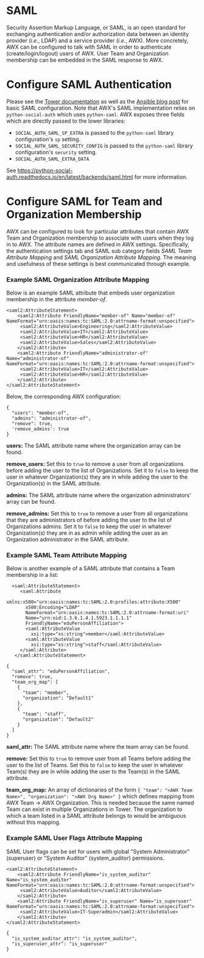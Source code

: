 # SAML
Security Assertion Markup Language, or SAML, is an open standard for exchanging authentication and/or authorization data between an identity provider (*i.e.*, LDAP) and a service provider (*i.e.*, AWX). More concretely, AWX can be configured to talk with SAML in order to authenticate (create/login/logout) users of AWX. User Team and Organization membership can be embedded in the SAML response to AWX.


# Configure SAML Authentication
Please see the [Tower documentation](https://docs.ansible.com/ansible-tower/latest/html/administration/ent_auth.html#saml-authentication-settings) as well as the [Ansible blog post](https://www.ansible.com/blog/using-saml-with-red-hat-ansible-tower) for basic SAML configuration. Note that AWX's SAML implementation relies on `python-social-auth` which uses `python-saml`. AWX exposes three fields which are directly passed to the lower libraries:
* `SOCIAL_AUTH_SAML_SP_EXTRA` is passed to the `python-saml` library configuration's `sp` setting.  
* `SOCIAL_AUTH_SAML_SECURITY_CONFIG` is passed to the `python-saml` library configuration's `security` setting.
* `SOCIAL_AUTH_SAML_EXTRA_DATA`

See https://python-social-auth.readthedocs.io/en/latest/backends/saml.html for more information.


# Configure SAML for Team and Organization Membership
AWX can be configured to look for particular attributes that contain AWX Team and Organization membership to associate with users when they log in to AWX. The attribute names are defined in AWX settings. Specifically, the authentication settings tab and SAML sub category fields *SAML Team Attribute Mapping* and *SAML Organization Attribute Mapping*. The meaning and usefulness of these settings is best communicated through example.

### Example SAML Organization Attribute Mapping

Below is an example SAML attribute that embeds user organization membership in the attribute *member-of*.
```
<saml2:AttributeStatement>
    <saml2:Attribute FriendlyName="member-of" Name="member-of" NameFormat="urn:oasis:names:tc:SAML:2.0:attrname-format:unspecified">
   	 <saml2:AttributeValue>Engineering</saml2:AttributeValue>
   	 <saml2:AttributeValue>IT</saml2:AttributeValue>
   	 <saml2:AttributeValue>HR</saml2:AttributeValue>
   	 <saml2:AttributeValue>Sales</saml2:AttributeValue>
    </saml2:Attribute>
    <saml2:Attribute FriendlyName="administrator-of" Name="administrator-of" NameFormat="urn:oasis:names:tc:SAML:2.0:attrname-format:unspecified">
   	 <saml2:AttributeValue>IT</saml2:AttributeValue>
   	 <saml2:AttributeValue>HR</saml2:AttributeValue>
    </saml2:Attribute>
</saml2:AttributeStatement>
```
Below, the corresponding AWX configuration:
```
{
  "users": "member-of",
  "admins": "administrator-of",
  "remove": true,
  'remove_admins': true
}
```
**users:** The SAML attribute name where the organization array can be found.

**remove_users:** Set this to `true` to remove a user from all organizations before adding the user to the list of Organizations. Set it to `false` to keep the user in whatever Organization(s) they are in while adding the user to the Organization(s) in the SAML attribute.

**admins:** The SAML attribute name where the organization administrators' array can be found.

**remove_admins:** Set this to `true` to remove a user from all organizations that they are administrators of before adding the user to the list of Organizations admins. Set it to `false` to keep the user in whatever Organization(s) they are in as admin while adding the user as an Organization administrator in the SAML attribute.

### Example SAML Team Attribute Mapping
Below is another example of a SAML attribute that contains a Team membership in a list:
```
  <saml:AttributeStatement>
     <saml:Attribute
       xmlns:x500="urn:oasis:names:tc:SAML:2.0:profiles:attribute:X500"
       x500:Encoding="LDAP"
       NameFormat="urn:oasis:names:tc:SAML:2.0:attrname-format:uri"
       Name="urn:oid:1.3.6.1.4.1.5923.1.1.1.1"
       FriendlyName="eduPersonAffiliation">
       <saml:AttributeValue
         xsi:type="xs:string">member</saml:AttributeValue>
       <saml:AttributeValue
         xsi:type="xs:string">staff</saml:AttributeValue>
     </saml:Attribute>
   </saml:AttributeStatement>
```

```
{
  "saml_attr": "eduPersonAffiliation",
  "remove": true,
  "team_org_map": [
    {
      "team": "member",
      "organization": "Default1"
    },
    {
      "team": "staff",
      "organization": "Default2"
    }
  ]
}
```
**saml_attr:** The SAML attribute name where the team array can be found.

**remove:** Set this to `true` to remove user from all Teams before adding the user to the list of Teams. Set this to `false` to keep the user in whatever Team(s) they are in while adding the user to the Team(s) in the SAML attribute.

**team_org_map:** An array of dictionaries of the form `{ "team": "<AWX Team Name>", "organization": "<AWX Org Name>" }` which defines mapping from AWX Team -> AWX Organization. This is needed because the same named Team can exist in multiple Organizations in Tower. The organization to which a team listed in a SAML attribute belongs to would be ambiguous without this mapping.


### Example SAML User Flags Attribute Mapping
SAML User flags can be set for users with global "System Administrator" (superuser) or "System Auditor" (system_auditor) permissions.

```
<saml2:AttributeStatement>
    <saml2:Attribute FriendlyName="is_system_auditor" Name="is_system_auditor" NameFormat="urn:oasis:names:tc:SAML:2.0:attrname-format:unspecified">
   	 <saml2:AttributeValue>Auditor</saml2:AttributeValue>
    </saml2:Attribute>
    <saml2:Attribute FriendlyName="is_superuser" Name="is_superuser" NameFormat="urn:oasis:names:tc:SAML:2.0:attrname-format:unspecified">
   	 <saml2:AttributeValue>IT-Superadmin</saml2:AttributeValue>
    </saml2:Attribute>
</saml2:AttributeStatement>
```

```
{
  "is_system_auditor_attr": "is_system_auditor",
  "is_superuser_attr": "is_superuser"
}
```



